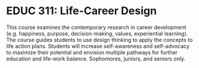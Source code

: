 # EDUC 311: Life-Career Design

This course examines the contemporary research in career development (e.g. happiness, purpose, decision-making, values, experiential learning). The course guides students to use design thinking to apply the concepts to life action plans. Students will increase self-awareness and self-advocacy to maximize their potential and envision multiple pathways for further education and life-work balance. Sophomores, juniors, and seniors only.